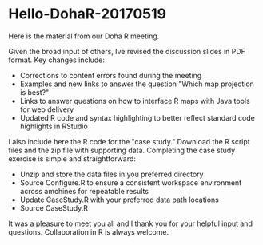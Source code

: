 # Hello-DohaR-20170519

Here is the material from our Doha R meeting.

Given the broad input of others, Ive revised the discussion slides in PDF format.  Key changes include:
  - Corrections to content errors found during the meeting
  - Examples and new links to answer the question "Which map projection is best?"
  - Links to answer questions on how to interface R maps with Java tools for web delivery
  - Updated R code and syntax highlighting to better reflect standard code highlights in RStudio

I also include here the R code for the "case study." Download the R script files and the zip file with supporting data.  Completing the case study exercise is simple and straightforward:
- Unzip and store the data files in you preferred directory
- Source Configure.R to ensure a consistent workspace environment across amchines for repeatable results
- Update CaseStudy.R with your preferred data path locations 
- Source CaseStudy.R

It was a pleasure to meet you all and I thank you for your helpful input and questions.  Collaboration in R is always welcome.
